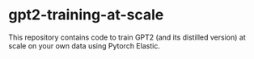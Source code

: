 # gpt2-training-at-scale
This repository contains code to train GPT2 (and its distilled version) at scale on your own data using Pytorch Elastic.
